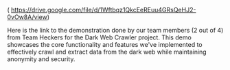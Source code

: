 ( https://drive.google.com/file/d/1Wftbqz1QkcEeREuu4GRsQeHJ2-0vOw8A/view)


Here is the link to the demonstration done by our team members (2 out of 4) from Team Heckers for the Dark Web Crawler project.
This demo showcases the core functionality and features we've implemented
to effectively crawl and extract data from the dark web while
maintaining anonymity and security.
